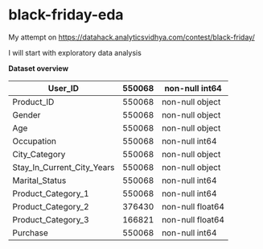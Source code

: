 # black-friday-eda

My attempt on https://datahack.analyticsvidhya.com/contest/black-friday/  
  
I will start with exploratory data analysis
  
  
**Dataset overview**  
  
| User_ID | 550068 | non-null int64 |
| --- | --- | --- |
| Product_ID | 550068 | non-null object |
| Gender | 550068 | non-null object |
| Age | 550068 | non-null object |
| Occupation | 550068 | non-null int64 |
| City_Category | 550068 | non-null object |
| Stay_In_Current_City_Years | 550068 | non-null object |
| Marital_Status | 550068 | non-null int64 |
| Product_Category_1 | 550068 | non-null int64 |
| Product_Category_2 | 376430 | non-null float64 |
| Product_Category_3 | 166821 | non-null float64 |
| Purchase | 550068 | non-null int64 |
